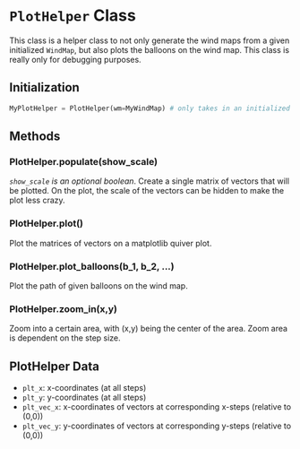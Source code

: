 # `PlotHelper` Class

This class is a helper class to not only generate the wind maps from a given initialized `WindMap`, but also plots the balloons on the wind map. This class is really only for debugging purposes.

## Initialization

```py
MyPlotHelper = PlotHelper(wm=MyWindMap) # only takes in an initialized wind map
```

## Methods

### PlotHelper.populate(show_scale)

*`show_scale` is an optional boolean*. Create a single matrix of vectors that will be plotted. On the plot, the scale of the vectors can be hidden to make the plot less crazy.

### PlotHelper.plot()

Plot the matrices of vectors on a matplotlib quiver plot.

### PlotHelper.plot_balloons(b_1, b_2, ...)

Plot the path of given balloons on the wind map.

### PlotHelper.zoom_in(x,y)

Zoom into a certain area, with (x,y) being the center of the area. Zoom area is dependent on the step size.

## PlotHelper Data

- `plt_x`: x-coordinates (at all steps)
- `plt_y`: y-coordinates (at all steps)
- `plt_vec_x`: x-coordinates of vectors at corresponding x-steps (relative to (0,0))
- `plt_vec_y`: y-coordinates of vectors at corresponding y-steps (relative to (0,0))